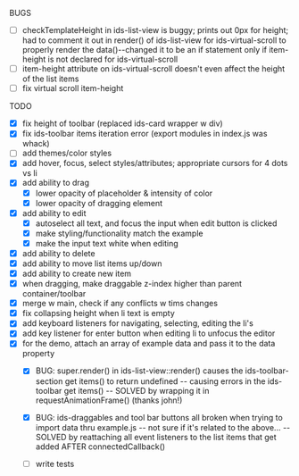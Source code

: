 BUGS
- [ ] checkTemplateHeight in ids-list-view is buggy; prints out 0px for height; had to comment it out in render() of ids-list-view for ids-virtual-scroll to properly render the data()--changed it to be an if statement only if item-height is not declared for ids-virtual-scroll
- [ ] item-height attribute on ids-virtual-scroll doesn't even affect the height of the list items
- [ ] fix virtual scroll item-height

TODO
- [x] fix height of toolbar (replaced ids-card wrapper w div)
- [x] fix ids-toolbar items iteration error (export modules in index.js was whack)
- [ ] add themes/color styles
- [x] add hover, focus, select styles/attributes; appropriate cursors for 4 dots vs li
- [x] add ability to drag
  - [x] lower opacity of placeholder & intensity of color
  - [x] lower opacity of dragging element
- [x] add ability to edit
  - [x] autoselect all text, and focus the input when edit button is clicked
  - [x] make styling/functionality match the example
  - [x] make the input text white when editing
- [x] add ability to delete
- [x] add ability to move list items up/down
- [x] add ability to create new item
- [x] when dragging, make draggable z-index higher than parent container/toolbar
- [x] merge w main, check if any conflicts w tims changes
- [x] fix collapsing height when li text is empty
- [x] add keyboard listeners for navigating, selecting, editing the li's
- [x] add key listener for enter button when editing li to unfocus the editor
- [x] for the demo, attach an array of example data and pass it to the data property
  - [x] BUG: super.render() in ids-list-view::render() causes the ids-toolbar-section get items() to return undefined -- causing errors in the ids-toolbar get items() -- SOLVED by wrapping it in requestAnimationFrame() (thanks john!)
  - [x] BUG: ids-draggables and tool bar buttons all broken when trying to import data thru example.js -- not sure if it's related to the above... -- SOLVED by reattaching all event listeners to the list items that get added AFTER connectedCallback()

  - [ ] write tests
